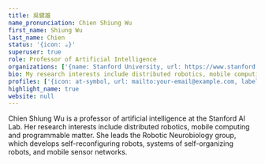 ```yaml
---
title: 吳健雄
name_pronunciation: Chien Shiung Wu
first_name: Shiung Wu
last_name: Chien
status: '{icon: ☕️}'
superuser: true
role: Professor of Artificial Intelligence
organizations: ['{name: Stanford University, url: https://www.stanford.edu/}']
bio: My research interests include distributed robotics, mobile computing and programmable matter.
profiles: ['{icon: at-symbol, url: mailto:your-email@example.com, label: E-mail Me}', '{icon: brands/x, url: https://twitter.com/GetResearchDev}', '{icon: brands/instagram, url: https://www.instagram.com/}', '{icon: brands/linkedin, url: https://www.linkedin.com/}', '{icon: academicons/cv, url: uploads/resume.pdf, label: Download my resume}', '{icon: rss, url: ./post/index.xml, label: Subscribe to my blog via RSS feed}']
highlight_name: true
website: null
---
```


Chien Shiung Wu is a professor of artificial intelligence at the Stanford AI Lab. Her research interests include
distributed robotics, mobile computing and programmable matter. She leads the Robotic Neurobiology group, which develops
self-reconfiguring robots, systems of self-organizing robots, and mobile sensor networks.
